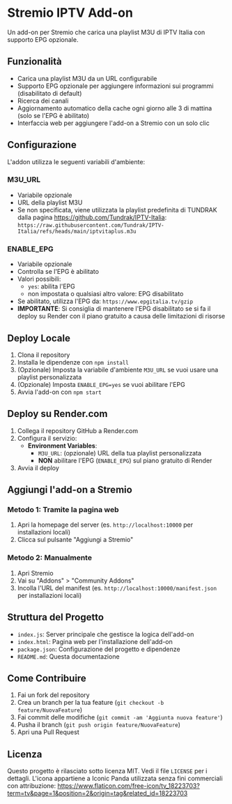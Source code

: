 # Stremio IPTV Add-on

Un add-on per Stremio che carica una playlist M3U di IPTV Italia con supporto EPG opzionale.

## Funzionalità
- Carica una playlist M3U da un URL configurabile
- Supporto EPG opzionale per aggiungere informazioni sui programmi (disabilitato di default)
- Ricerca dei canali
- Aggiornamento automatico della cache ogni giorno alle 3 di mattina (solo se l'EPG è abilitato)
- Interfaccia web per aggiungere l'add-on a Stremio con un solo clic

## Configurazione
L'addon utilizza le seguenti variabili d'ambiente:

### M3U_URL
- Variabile opzionale
- URL della playlist M3U
- Se non specificata, viene utilizzata la playlist predefinita di TUNDRAK dalla pagina https://github.com/Tundrak/IPTV-Italia: `https://raw.githubusercontent.com/Tundrak/IPTV-Italia/refs/heads/main/iptvitaplus.m3u`

### ENABLE_EPG
- Variabile opzionale
- Controlla se l'EPG è abilitato
- Valori possibili:
  - `yes`: abilita l'EPG
  - non impostata o qualsiasi altro valore: EPG disabilitato
- Se abilitato, utilizza l'EPG da: `https://www.epgitalia.tv/gzip`
- **IMPORTANTE**: Si consiglia di mantenere l'EPG disabilitato se si fa il deploy su Render con il piano gratuito a causa delle limitazioni di risorse

## Deploy Locale
1. Clona il repository
2. Installa le dipendenze con `npm install`
3. (Opzionale) Imposta la variabile d'ambiente `M3U_URL` se vuoi usare una playlist personalizzata
4. (Opzionale) Imposta `ENABLE_EPG=yes` se vuoi abilitare l'EPG
5. Avvia l'add-on con `npm start`

## Deploy su Render.com
1. Collega il repository GitHub a Render.com
2. Configura il servizio:
   - **Environment Variables**:
     - `M3U_URL`: (opzionale) URL della tua playlist personalizzata
     - **NON** abilitare l'EPG (`ENABLE_EPG`) sul piano gratuito di Render
3. Avvia il deploy

## Aggiungi l'add-on a Stremio

### Metodo 1: Tramite la pagina web
1. Apri la homepage del server (es. `http://localhost:10000` per installazioni locali)
2. Clicca sul pulsante "Aggiungi a Stremio"

### Metodo 2: Manualmente
1. Apri Stremio
2. Vai su "Addons" > "Community Addons"
3. Incolla l'URL del manifest (es. `http://localhost:10000/manifest.json` per installazioni locali)

## Struttura del Progetto
- `index.js`: Server principale che gestisce la logica dell'add-on
- `index.html`: Pagina web per l'installazione dell'add-on
- `package.json`: Configurazione del progetto e dipendenze
- `README.md`: Questa documentazione

## Come Contribuire
1. Fai un fork del repository
2. Crea un branch per la tua feature (`git checkout -b feature/NuovaFeature`)
3. Fai commit delle modifiche (`git commit -am 'Aggiunta nuova feature'`)
4. Pusha il branch (`git push origin feature/NuovaFeature`)
5. Apri una Pull Request

## Licenza
Questo progetto è rilasciato sotto licenza MIT. Vedi il file `LICENSE` per i dettagli.
L'icona appartiene a Iconic Panda utilizzata senza fini commerciali con attribuzione: https://www.flaticon.com/free-icon/tv_18223703?term=tv&page=1&position=2&origin=tag&related_id=18223703
